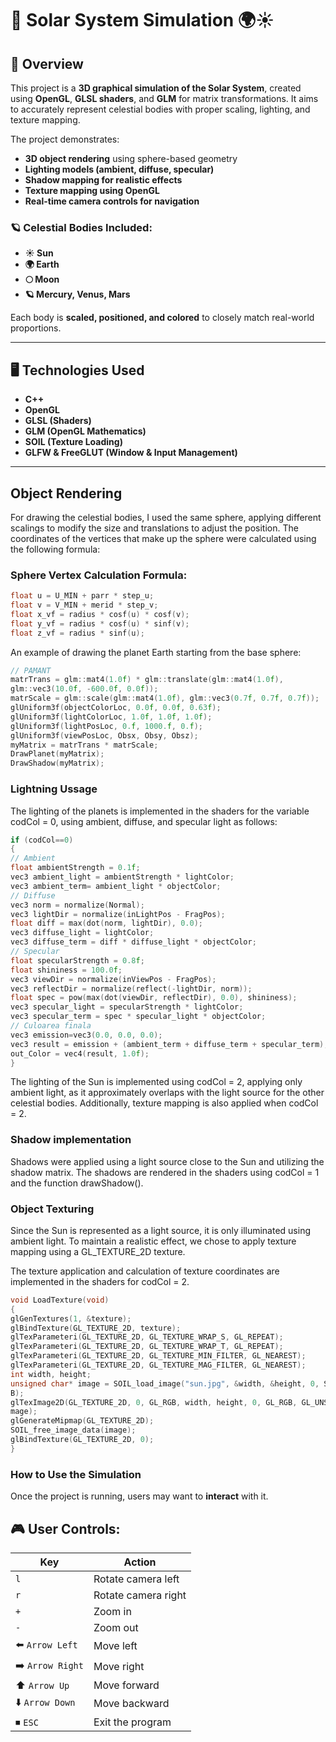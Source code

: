 # 🌌 Solar System Simulation 🌍☀️  

## 🚀 Overview  
This project is a **3D graphical simulation of the Solar System**, created using **OpenGL**, **GLSL shaders**, and **GLM** for matrix transformations. It aims to accurately represent celestial bodies with proper scaling, lighting, and texture mapping.

The project demonstrates:
-  **3D object rendering** using sphere-based geometry  
-  **Lighting models (ambient, diffuse, specular)**
-  **Shadow mapping for realistic effects**
-  **Texture mapping using OpenGL**
-  **Real-time camera controls for navigation**

### 🪐 Celestial Bodies Included:
- **☀ Sun**
- **🌍 Earth**
- **🌕 Moon**
- **🪐 Mercury, Venus, Mars**  

Each body is **scaled, positioned, and colored** to closely match real-world proportions.

---

## 🖥️ Technologies Used
- **C++**
- **OpenGL**
- **GLSL (Shaders)**
- **GLM (OpenGL Mathematics)**
- **SOIL (Texture Loading)**
- **GLFW & FreeGLUT (Window & Input Management)**

---

## Object Rendering
For drawing the celestial bodies, I used the same sphere, applying different scalings to modify the size and translations to adjust the position.
The coordinates of the vertices that make up the sphere were calculated using the following formula:
### Sphere Vertex Calculation Formula:
```cpp
float u = U_MIN + parr * step_u;
float v = V_MIN + merid * step_v;
float x_vf = radius * cosf(u) * cosf(v);
float y_vf = radius * cosf(u) * sinf(v);
float z_vf = radius * sinf(u);
```

An example of drawing the planet Earth starting from the base sphere:
```cpp
// PAMANT
matrTrans = glm::mat4(1.0f) * glm::translate(glm::mat4(1.0f),
glm::vec3(10.0f, -600.0f, 0.0f));
matrScale = glm::scale(glm::mat4(1.0f), glm::vec3(0.7f, 0.7f, 0.7f));
glUniform3f(objectColorLoc, 0.0f, 0.0f, 0.63f);
glUniform3f(lightColorLoc, 1.0f, 1.0f, 1.0f);
glUniform3f(lightPosLoc, 0.f, 1000.f, 0.f);
glUniform3f(viewPosLoc, Obsx, Obsy, Obsz);
myMatrix = matrTrans * matrScale;
DrawPlanet(myMatrix);
DrawShadow(myMatrix);
```

### Lightning Ussage
The lighting of the planets is implemented in the shaders for the variable codCol = 0, using ambient, diffuse, and specular light as follows:

```cpp
if (codCol==0)
{
// Ambient
float ambientStrength = 0.1f;
vec3 ambient_light = ambientStrength * lightColor;
vec3 ambient_term= ambient_light * objectColor;
// Diffuse
vec3 norm = normalize(Normal);
vec3 lightDir = normalize(inLightPos - FragPos);
float diff = max(dot(norm, lightDir), 0.0);
vec3 diffuse_light = lightColor;
vec3 diffuse_term = diff * diffuse_light * objectColor;
// Specular
float specularStrength = 0.8f;
float shininess = 100.0f;
vec3 viewDir = normalize(inViewPos - FragPos);
vec3 reflectDir = normalize(reflect(-lightDir, norm));
float spec = pow(max(dot(viewDir, reflectDir), 0.0), shininess);
vec3 specular_light = specularStrength * lightColor;
vec3 specular_term = spec * specular_light * objectColor;
// Culoarea finala
vec3 emission=vec3(0.0, 0.0, 0.0);
vec3 result = emission + (ambient_term + diffuse_term + specular_term);
out_Color = vec4(result, 1.0f);
}
```
The lighting of the Sun is implemented using codCol = 2, applying only ambient light, as it approximately overlaps with the light source for the other celestial bodies.
Additionally, texture mapping is also applied when codCol = 2.
### Shadow implementation
Shadows were applied using a light source close to the Sun and utilizing the shadow matrix.
The shadows are rendered in the shaders using codCol = 1 and the function drawShadow().

### Object Texturing
Since the Sun is represented as a light source, it is only illuminated using ambient light.
To maintain a realistic effect, we chose to apply texture mapping using a GL_TEXTURE_2D texture.

The texture application and calculation of texture coordinates are implemented in the shaders for codCol = 2.
```cpp
void LoadTexture(void)
{
glGenTextures(1, &texture);
glBindTexture(GL_TEXTURE_2D, texture);
glTexParameteri(GL_TEXTURE_2D, GL_TEXTURE_WRAP_S, GL_REPEAT);
glTexParameteri(GL_TEXTURE_2D, GL_TEXTURE_WRAP_T, GL_REPEAT);
glTexParameteri(GL_TEXTURE_2D, GL_TEXTURE_MIN_FILTER, GL_NEAREST);
glTexParameteri(GL_TEXTURE_2D, GL_TEXTURE_MAG_FILTER, GL_NEAREST);
int width, height;
unsigned char* image = SOIL_load_image("sun.jpg", &width, &height, 0, SOIL_LOAD_RG
B);
glTexImage2D(GL_TEXTURE_2D, 0, GL_RGB, width, height, 0, GL_RGB, GL_UNSIGNED_BYTE, i
mage);
glGenerateMipmap(GL_TEXTURE_2D);
SOIL_free_image_data(image);
glBindTexture(GL_TEXTURE_2D, 0);
}
```
### How to Use the Simulation
Once the project is running, users may want to **interact** with it.  

## 🎮 User Controls:
| Key         | Action                  |
|------------|--------------------------|
| `l`        | Rotate camera left        |
| `r`        | Rotate camera right       |
| `+`        | Zoom in                   |
| `-`        | Zoom out                  |
| ⬅️ `Arrow Left`  | Move left               |
| ➡️ `Arrow Right` | Move right              |
| ⬆️ `Arrow Up`  | Move forward             |
| ⬇️ `Arrow Down` | Move backward           |
| ⏹ `ESC`      | Exit the program          |


